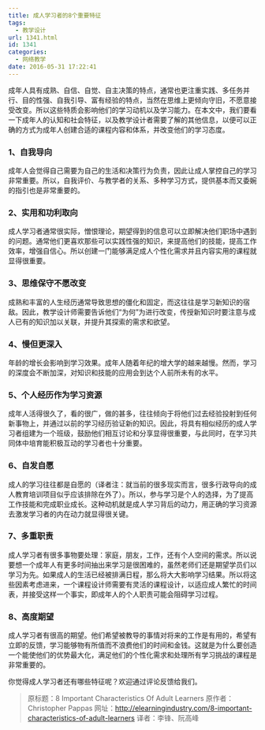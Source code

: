 ```yaml
---
title: 成人学习者的8个重要特征
tags:
  - 教学设计
url: 1341.html
id: 1341
categories:
  - 网络教学
date: 2016-05-31 17:22:41
---
```


成年人具有成熟、自信、自觉、自主决策的特点，通常也更注重实践、多任务并行、目的性强、自我引导、富有经验的特点，当然在思维上更倾向守旧，不愿意接受改变。所以这些特质会影响他们的学习动机以及学习能力。在本文中，我们要看一下成年人的认知和社会特征，以及教学设计者需要了解的其他信息，以便可以正确的方式为成年人创建合适的课程内容和体系，并改变他们的学习态度。

### 1、自我导向

成年人会觉得自己需要为自己的生活和决策行为负责，因此让成人掌控自己的学习非常重要。所以，自我评价、与教学者的关系、多种学习方式，提供基本而又委婉的指引也是非常重要的。

### 2、实用和功利取向

成人学习者通常很实际，憎恨理论，期望得到的信息可以立即解决他们职场中遇到的问题。通常他们更喜欢那些可以实践性强的知识，来提高他们的技能，提高工作效率，增强自信心。所以创建一门能够满足成人个性化需求并且内容实用的课程就显得很重要。
<!--More-->
### 3、思维保守不愿改变

成熟和丰富的人生经历通常导致思想的僵化和固定，而这往往是学习新知识的宿敌。因此，教学设计师需要告诉他们“为何”为进行改变，传授新知识时要注意与成人已有的知识加以关联，并提升其探索的需求和欲望。

### 4、慢但更深入

年龄的增长会影响到学习效果。成年人随着年纪的增大学的越来越慢。然而，学习的深度会不断加深，对知识和技能的应用会到达个人前所未有的水平。

### 5、个人经历作为学习资源

成年人活得很久了，看的很广，做的甚多，往往倾向于将他们过去经验投射到任何新事物上，并通过以前的学习经历验证新的知识。因此，将具有相似经历的成人学习者组建为一个班级，鼓励他们相互讨论和分享显得很重要，与此同时，在学习共同体中培育能积极互动的学习者也十分重要。

### 6、自发自愿

成人的学习往往都是自愿的（译者注：就当前的很多现实而言，很多行政导向的成人教育培训项目似乎应该排除在外了）。所以，参与学习是个人的选择，为了提高工作技能和完成职业成长。这种动机就是成人学习背后的动力，用正确的学习资源去激发学习者的内在动力就显得很关键。

### 7、多重职责

成人学习者有很多事物要处理：家庭，朋友，工作，还有个人空间的需求。所以说要想一个成年人有更多时间抽出来学习是很困难的，虽然老师们还是期望学员们以学习为先。如果成人的生活已经被排满日程，那么将大大影响学习结果。所以将这些因素考虑进来，一个课程设计师需要有灵活的课程设计，以适应成人繁忙的时间表，并接受这样一个事实，即成年人的个人职责可能会阻碍学习过程。

### 8、高度期望

成人学习者有很高的期望。他们希望被教导的事情对将来的工作是有用的，希望有立即的反馈，学习能够物有所值而不浪费他们的时间和金钱。这就是为什么要创造一个能使他们的优势最大化，满足他们的个性化需求和处理所有学习挑战的课程是非常重要的。

你觉得成人学习者还有哪些特征呢？欢迎通过评论反馈给我们。

> 原标题：8 Important Characteristics Of Adult Learners 原作者：Christopher Pappas 网址：http://elearningindustry.com/8-important-characteristics-of-adult-learners 译者：李锋、阮高峰